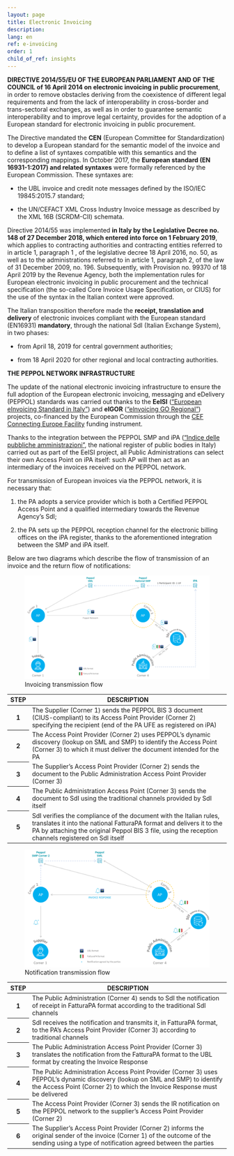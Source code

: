 ```yaml
---
layout: page
title: Electronic Invoicing
description:
lang: en
ref: e-invoicing
order: 1
child_of_ref: insights
---
```


**DIRECTIVE 2014/55/EU OF THE EUROPEAN PARLIAMENT AND OF THE COUNCIL of 16 April
2014 on electronic invoicing in public procurement**, in order to remove
obstacles deriving from the coexistence of different legal requirements and from
the lack of interoperability in cross-border and trans-sectoral exchanges, as
well as in order to guarantee semantic interoperability and to improve legal
certainty, provides for the adoption of a European standard for electronic
invoicing in public procurement.

The Directive mandated the **CEN** (European Committee for Standardization) to
develop a European standard for the semantic model of the invoice and to define
a list of syntaxes compatible with this semantics and the corresponding
mappings. In October 2017, the **European standard (EN 16931-1:2017) and related
syntaxes** were formally referenced by the European Commission. These syntaxes
are:

-   the UBL invoice and credit note messages defined by the ISO/IEC 19845:2015.7
    standard;

-   the UN/CEFACT XML Cross Industry Invoice message as described by the XML 16B
    (SCRDM-CII) schemata.

Directive 2014/55 was implemented **in Italy by the Legislative Decree no. 148
of 27 December 2018, which entered into force on 1 February 2019**, which
applies to contracting authorities and contracting entities referred to in
article 1, paragraph 1 , of the legislative decree 18 April 2016, no. 50, as
well as to the administrations referred to in article 1, paragraph 2, of the law
of 31 December 2009, no. 196. Subsequently, with Provision no. 99370 of 18 April
2019 by the Revenue Agency, both the implementation rules for European
electronic invoicing in public procurement and the technical specification (the
so-called Core Invoice Usage Specification, or CIUS) for the use of the syntax
in the Italian context were approved.

The Italian transposition therefore made the **receipt, translation and
delivery** of electronic invoices compliant with the European standard (EN16931)
**mandatory**, through the national SdI (Italian Exchange System), in two
phases:

-   from April 18, 2019 for central government authorities;

-   from 18 April 2020 for other regional and local contracting authorities.

**THE PEPPOL NETWORK INFRASTRUCTURE**

The update of the national electronic invoicing infrastructure to ensure the
full adoption of the European electronic invoicing, messaging and eDelivery
(PEPPOL) standards was carried out thanks to the **EeISI** ([“European
eInvoicing Standard in
Italy”](https://www.agid.gov.it/en/platforms/electronic-invoicing/cef-eeisi-project))
and **eIGOR** ([“elnvoicing GO
Regional”](https://www.agid.gov.it/en/platforms/electronic-invoicing/cef-eigor-project))
projects, co-financed by the European Commission through the [CEF Connecting
Europe Facility](https://ec.europa.eu/inea/en/connecting-europe-facility)
funding instrument.

Thanks to the integration between the PEPPOL SMP and iPA ([“Indice delle
pubbliche amministrazioni”](https://indicepa.gov.it/), the national register of
public bodies in Italy) carried out as part of the EeISI project, all Public
Administrations can select their own Access Point on iPA itself: such AP will
then act as an intermediary of the invoices received on the PEPPOL network.

For transmission of European invoices via the PEPPOL network, it is necessary
that:

1.  the PA adopts a service provider which is both a Certified PEPPOL Access
    Point and a qualified intermediary towards the Revenue Agency’s SdI;

2.  the PA sets up the PEPPOL reception channel for the electronic billing
    offices on the iPA register, thanks to the aforementioned integration
    between the SMP and iPA itself.

Below are two diagrams which describe the flow of transmission of an invoice and
the return flow of notifications:

<figure class="figure">
  <img src="/assets/images/e-invoicing-1-en.png" class="figure-img img-fluid rounded" alt="Invoicing transmission flow">
  <figcaption class="figure-caption text-center">Invoicing transmission flow</figcaption>
</figure>

<table class="table table-striped">
  <thead>
    <tr>
      <th scope="col">STEP</th>
      <th scope="col">DESCRIPTION</th>
    </tr>
  </thead>
  <tbody>
    <tr>
      <th scope="row">1</th>
      <td>The Supplier (Corner 1) sends the PEPPOL BIS 3 document (CIUS-compliant) to its Access Point Provider (Corner 2) specifying the recipient (end of the PA UFE as registered on iPA)</td>
    </tr>
    <tr>
      <th scope="row">2</th>
      <td>The Access Point Provider (Corner 2) uses PEPPOL’s dynamic discovery (lookup on SML and SMP) to identify the Access Point (Corner 3) to which it must deliver the document intended for the PA</td>
    </tr>
    <tr>
      <th scope="row">3</th>
      <td>The Supplier’s Access Point Provider (Corner 2) sends the document to the Public Administration Access Point Provider (Corner 3)</td>
    </tr>
    <tr>
      <th scope="row">4</th>
      <td>The Public Administration Access Point (Corner 3) sends the document to SdI using the traditional channels provided by SdI itself</td>
    </tr>
    <tr>
      <th scope="row">5</th>
      <td>SdI verifies the compliance of the document with the Italian rules, translates it into the national FatturaPA format and delivers it to the PA by attaching the original Peppol BIS 3 file, using the reception channels registered on SdI itself</td>
    </tr>
  </tbody>
</table>

<figure class="figure">
  <img src="/assets/images/e-invoicing-2-en.png" class="figure-img img-fluid rounded" alt="Notification transmission flow">
  <figcaption class="figure-caption text-center">Notification transmission flow</figcaption>
</figure>

<table class="table table-striped">
  <thead>
    <tr>
      <th scope="col">STEP</th>
      <th scope="col">DESCRIPTION</th>
    </tr>
  </thead>
  <tbody>
    <tr>
      <th scope="row">1</th>
      <td>The Public Administration (Corner 4) sends to SdI the notification of receipt in FatturaPA format according to the traditional SdI channels</td>
    </tr>
    <tr>
      <th scope="row">2</th>
      <td>SdI receives the notification and transmits it, in FatturaPA format, to the PA’s Access Point Provider (Corner 3) according to traditional channels</td>
    </tr>
    <tr>
      <th scope="row">3</th>
      <td>The Public Administration Access Point Provider (Corner 3) translates the notification from the FatturaPA format to the UBL format by creating the Invoice Response</td>
    </tr>
    <tr>
      <th scope="row">4</th>
      <td>The Public Administration Access Point Provider (Corner 3) uses PEPPOL’s dynamic discovery (lookup on SML and SMP) to identify the Access Point (Corner 2) to which the Invoice Response must be delivered</td>
    </tr>
    <tr>
      <th scope="row">5</th>
      <td>The Access Point Provider (Corner 3) sends the IR notification on the PEPPOL network to the supplier’s Access Point Provider (Corner 2)</td>
    </tr>
    <tr>
      <th scope="row">6</th>
      <td>The Supplier’s Access Point Provider (Corner 2) informs the original sender of the invoice (Corner 1) of the outcome of the sending using a type of notification agreed between the parties</td>
    </tr>
  </tbody>
</table>
